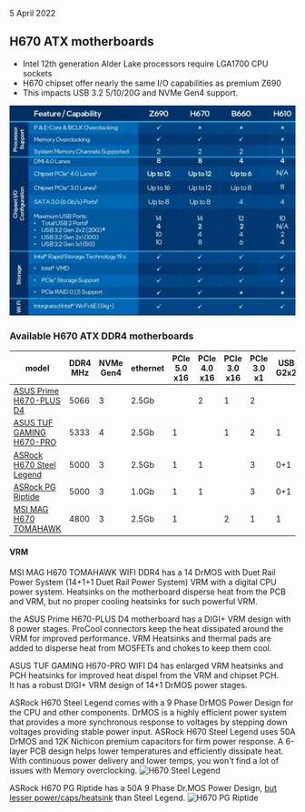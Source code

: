 5 April 2022  
## H670 ATX motherboards
- Intel 12th generation Alder Lake processors require LGA1700 CPU sockets  
- H670 chipset offer nearly the same I/O capabilities as premium Z690  
- This impacts USB 3.2 5/10/20G and NVMe Gen4 support.  

![Intel LGA1700 chipsets](chipset.jpg)  
### Available H670 ATX DDR4 motherboards

| model                    | DDR4 MHz | NVMe Gen4 | ethernet | PCIe 5.0 x16 | PCIe 4.0 x16 | PCIe 3.0 x16 | PCIe 3.0 x1  | USB G2x2 |USB G2x1 | USB G1 | USB 2.0 | VRM stages |  
| ------------------------ | -------- | --------- | -------- | ------------ | ------------ | ------------ | -----------  | -------- | ------- | ------ | ------- | ---------- |  
| [ASUS Prime H670-PLUS D4](https://www.asus.com/Motherboards-Components/Motherboards/PRIME/PRIME-H670-PLUS-D4/) | 5066 | 3 | 2.5Gb | | 2 | 1 | 2 | | 3 | 3+4 | 2+3 | 8 |   
| [ASUS TUF GAMING H670-PRO](https://www.asus.com/Motherboards-Components/Motherboards/TUF-Gaming/TUF-GAMING-H670-PRO-WIFI-D4/) | 5333     | 4         | 2.5Gb    | 1            |              | 1            | 2            | 1        | 2       | 4+3    | 0+4     | 14+1 |  
| [ASRock H670 Steel Legend](https://www.asrock.com/mb/Intel/H670%20Steel%20Legend/) | 5000     | 3         | 2.5Gb    | 1            | 1            |              | 3            | 0+1      | 2       | 6      | 2+2     | 13 |  
| [ASRock PG Riptide](http://us.asrock.com/MB/Intel/H670%20PG%20Riptide/)        | 5000     | 3         | 1.0Gb    | 1            | 1            |              | 3            | 0+1      | 2       | 8      | 2+2     | 8 |  
| [MSI MAG H670 TOMAHAWK](https://www.msi.com/Motherboard/MAG-H670-TOMAHAWK-WIFI-DDR4)    | 4800     | 3         | 2.5Gb    | 1            |              | 2            | 1            | 1        | 1+1     | 4      | 6+4     | 14+1+1 |  

#### VRM
MSI MAG H670 TOMAHAWK WIFI DDR4 has a 14 DrMOS with Duet Rail Power System (14+1+1 Duet Rail Power System) VRM with a digital CPU power system.
Heatsinks on the motherboard disperse heat from the PCB and VRM,
but no proper cooling heatsinks for such powerful VRM.  

the ASUS Prime H670-PLUS D4 motherboard has a DIGI+ VRM design with 8 power stages.
ProCool connectors keep the heat dissipated around the VRM for improved performance.
VRM Heatsinks and thermal pads are added to disperse heat from MOSFETs and chokes to keep them cool.

ASUS TUF GAMING H670-PRO WIFI D4 has enlarged VRM heatsinks and PCH heatsinks for improved heat dispel from the VRM and chipset PCH.  
It has a robust DIGI+ VRM design of 14+1 DrMOS power stages.


ASRock H670 Steel Legend comes with a 9 Phase DrMOS Power Design for the CPU and other components.
DrMOS is a highly efficient power system that provides a more synchronous response to voltages by stepping down voltages providing stable power input.
ASRock H670 Steel Legend uses 50A DrMOS and 12K Nichicon premium capacitors for firm power response.
A 6-layer PCB design helps lower temperatures and efficiently dissipate heat.
With continuous power delivery and lower temps, you won't find a lot of issues with Memory overclocking.
![H670 Steel Legend](https://www.asrock.com/mb/photo/H670%20Steel%20Legend(L2).png)  

ASRock H670 PG Riptide has a 50A 9 Phase Dr.MOS Power Design, [but lesser power/caps/heatsink](https://www.reddit.com/r/hardware/comments/rxnckv/listingdiscussion_of_gigabyte_msi_asus_asrock/) than Steel Legend.
![H670 PG Riptide](http://www.asrock.com/mb/photo/H670%20PG%20Riptide(L2).png)  


